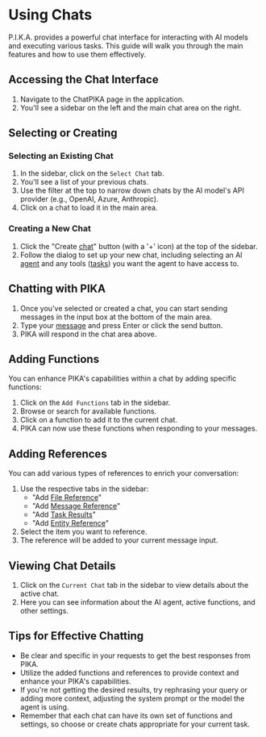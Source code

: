 # Using Chats

P.I.K.A. provides a powerful chat interface for interacting with AI models and executing various tasks. This guide will walk you through the main features and how to use them effectively.

## Accessing the Chat Interface

1. Navigate to the ChatPIKA page in the application.
2. You'll see a sidebar on the left and the main chat area on the right.

## Selecting or Creating

### Selecting an Existing Chat
1. In the sidebar, click on the `Select Chat` tab.
2. You'll see a list of your previous chats.
3. Use the filter at the top to narrow down chats by the AI model's API provider (e.g., OpenAI, Azure, Anthropic).
4. Click on a chat to load it in the main area.

### Creating a New Chat
1. Click the "Create [chat](/shared/knowledgebase/core/chat.md)" button (with a '+' icon) at the top of the sidebar. 
2. Follow the dialog to set up your new chat, including selecting an AI [agent](/shared/knowledgebase/core/agent.md) and any tools ([tasks](/shared/knowledgebase/core/task/task.md)) you want the agent to have access to.

## Chatting with PIKA

1. Once you've selected or created a chat, you can start sending messages in the input box at the bottom of the main area.
2. Type your [message](/shared/knowledgebase/core/message.md) and press Enter or click the send button.
3. PIKA will respond in the chat area above.

## Adding Functions

You can enhance PIKA's capabilities within a chat by adding specific functions:

1. Click on the `Add Functions` tab in the sidebar.
2. Browse or search for available functions.
3. Click on a function to add it to the current chat.
4. PIKA can now use these functions when responding to your messages.

## Adding References

You can add various types of references to enrich your conversation:

1. Use the respective tabs in the sidebar:
   - "Add [File Reference](/shared/knowledgebase/core/file.md)"
   - "Add [Message Reference](/shared/knowledgebase/core/message.md)"
   - "Add [Task Results](/shared/knowledgebase/core/task_response.md)"
   - "Add [Entity Reference](/shared/knowledgebase/core/entity_reference.md)"
2. Select the item you want to reference.
3. The reference will be added to your current message input.

## Viewing Chat Details

1. Click on the `Current Chat` tab in the sidebar to view details about the active chat.
2. Here you can see information about the AI agent, active functions, and other settings.

## Tips for Effective Chatting

- Be clear and specific in your requests to get the best responses from PIKA.
- Utilize the added functions and references to provide context and enhance your PIKA's capabilities.
- If you're not getting the desired results, try rephrasing your query or adding more context, adjusting the system prompt or the model the agent is using. 
- Remember that each chat can have its own set of functions and settings, so choose or create chats appropriate for your current task.